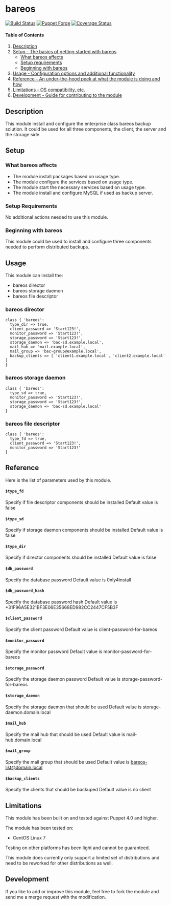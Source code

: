 # bareos

[![Build Status](https://travis-ci.org/thbe/puppet-bareos.png?branch=master)](https://travis-ci.org/thbe/puppet-bareos)
[![Puppet Forge](https://img.shields.io/puppetforge/v/thbe/bareos.svg)](https://forge.puppetlabs.com/thbe/bareos)
[![Coverage Status](https://coveralls.io/repos/thbe/puppet-ssmtp/badge.svg?branch=master&service=github)](https://coveralls.io/github/thbe/puppet-bareos?branch=master)

#### Table of Contents

1. [Description](#description)
1. [Setup - The basics of getting started with bareos](#setup)
    * [What bareos affects](#what-bareos-affects)
    * [Setup requirements](#setup-requirements)
    * [Beginning with bareos](#beginning-with-bareos)
1. [Usage - Configuration options and additional functionality](#usage)
1. [Reference - An under-the-hood peek at what the module is doing and how](#reference)
1. [Limitations - OS compatibility, etc.](#limitations)
1. [Development - Guide for contributing to the module](#development)

## Description

This module install and configure the enterprise class bareos backup solution. It could
be used for all three components, the client, the server and the storage side.

## Setup

### What bareos affects

* The module install packages based on usage type.
* The module configure the services based on usage type.
* The module start the necessary services based on usage type.
* The module install and configure MySQL if used as backup server.

### Setup Requirements

No additional actions needed to use this module.

### Beginning with bareos

This module could be used to install and configure three components needed to
perform distributed backups.

## Usage

This module can install the:

* bareos director
* bareos storage daemon
* bareos file descriptor

### bareos director

```puppet
class { 'bareos':
  type_dir => true,
  client_password => 'Start123!',
  monitor_password => 'Start123!',
  storage_password => 'Start123!',
  storage_daemon => 'bac-sd.example.local',
  mail_hub => 'mail.example.local',
  mail_group => 'bac-group@example.local',
  backup_clients => [ 'client1.example.local', 'client2.example.local' ]
}
```

### bareos storage daemon

```puppet
class { 'bareos':
  type_sd => true,
  monitor_password => 'Start123!',
  storage_password => 'Start123!',
  storage_daemon => 'bac-sd.example.local'
}
```

### bareos file descriptor

```puppet
class { 'bareos':
  type_fd => true,
  client_password => 'Start123!',
  monitor_password => 'Start123!'
}
```

## Reference

Here is the list of parameters used by this module.

#### `$type_fd`

Specify if file descriptor components should be installed
Default value is false

#### `$type_sd`

Specify if storage daemon components should be installed
Default value is false

#### `$type_dir`

Specify if director components should be installed
Default value is false

#### `$db_password`

Specify the database password
Default value is 0nly4install

#### `$db_password_hash`

Specify the database password hash
Default value is \*31F96A5E321BF3E06E35668ED982CC2447CF5B3F

#### `$client_password`

Specify the client password
Default value is client-password-for-bareos

#### `$monitor_password`

Specify the monitor password
Default value is monitor-password-for-bareos

#### `$storage_password`

Specify the storage daemon password
Default value is storage-password-for-bareos

#### `$storage_daemon`

Specify the storage daemon that should be used
Default value is storage-daemon.domain.local

#### `$mail_hub`

Specify the mail hub that should be used
Default value is mail-hub.domain.local

#### `$mail_group`

Specify the mail group that should be used
Default value is bareos-list@domain.local

#### `$backup_clients`

Specify the clients that should be backuped
Default value is no client

## Limitations

This module has been built on and tested against Puppet 4.0 and higher.

The module has been tested on:

* CentOS Linux 7

Testing on other platforms has been light and cannot be guaranteed.

This module does currently only support a limited set of distributions and need to be
reworked for other distributions as well.

## Development

If you like to add or improve this module, feel free to fork the module and send
me a merge request with the modification.

